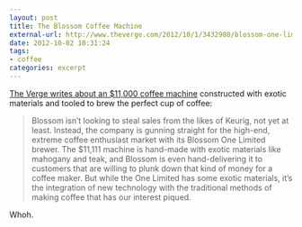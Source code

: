 ```yaml
---
layout: post
title: The Blossom Coffee Machine
external-url: http://www.theverge.com/2012/10/1/3432980/blossom-one-limited-coffee-maker-11111 
date: 2012-10-02 10:31:24
tags:
- coffee
categories: excerpt
---
```


[The Verge writes about an $11,000 coffee machine](http://www.theverge.com/2012/10/1/3432980/blossom-one-limited-coffee-maker-11111) constructed with exotic materials and tooled to brew the perfect cup of coffee:

> Blossom isn’t looking to steal sales from the likes of Keurig, not yet at least. Instead, the company is gunning straight for the high-end, extreme coffee enthusiast market with its Blossom One Limited brewer. The $11,111 machine is hand-made with exotic materials like mahogany and teak, and Blossom is even hand-delivering it to customers that are willing to plunk down that kind of money for a coffee maker. But while the One Limited has some exotic materials, it’s the integration of new technology with the traditional methods of making coffee that has our interest piqued.

Whoh.
